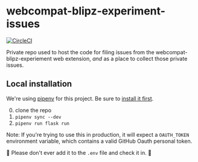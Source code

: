 # webcompat-blipz-experiment-issues

[![CircleCI](https://circleci.com/gh/mozilla/webcompat-blipz-experiment-issues.svg?style=svg&circle-token=85b98f657531c7f90e84082cd9220d1babf27fd6)](https://circleci.com/gh/mozilla/webcompat-blipz-experiment-issues)

Private repo used to host the code for filing issues from the webcompat-blipz-experiement web extension, *and* as a place to collect those private issues.

## Local installation

We're using [pipenv](https://docs.pipenv.org/) for this project. Be sure to [install it first](https://docs.pipenv.org/#install-pipenv-today).

0. clone the repo
1. `pipenv sync --dev`
2. `pipenv run flask run`

Note: If you're trying to use this in production, it will expect a `OAUTH_TOKEN` environment variable, which contains a valid GitHub Oauth personal token.

🚨 Please don't ever add it to the `.env` file and check it in. 🚨